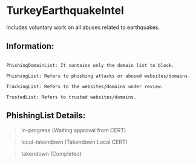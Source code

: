 # TurkeyEarthquakeIntel
Includes voluntary work on all abuses related to earthquakes.

Information:
----
```

PhishingDomainList: It contains only the domain list to block.

PhishingList: Refers to phishing attacks or abused websites/domains.

TrackingList: Refers to the websites/domains under review. 

TrustedList: Refers to trusted websites/domains. 
```

## PhishingList Details:

> in-progress (Waiting approval from CERT)

> local-takendown (Takendown Local CERT)

> takendown (Completed)
